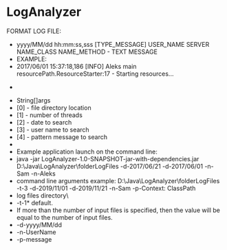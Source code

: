 # LogAnalyzer

FORMAT LOG FILE:
 * yyyy/MM/dd hh:mm:ss,sss  [TYPE_MESSAGE] USER_NAME SERVER NAME_CLASS NAME_METHOD - TEXT MESSAGE
 * EXAMPLE:
 * 2017/06/01 15:37:18,186  [INFO] Aleks main resourcePath.ResourceStarter:17 - Starting resources...
 * <p>
 * String[]args
 * [0] - file directory location
 * [1] - number of threads
 * [2] - date to search
 * [3] - user name to search
 * [4] - pattern message to search
 *
 * Example application launch on the command line:
 * java -jar LogAnalyzer-1.0-SNAPSHOT-jar-with-dependencies.jar D:\Java\LogAnalyzer\folderLogFiles -d-2017/06/21 -d-2017/06/01 -n-Sam -n-Aleks
 * command line arguments example: D:\Java\LogAnalyzer\folderLogFiles -t-3 -d-2019/11/01 -d-2019/11/21 -n-Sam -p-Context: ClassPath
 * log files directory\
 * -t-1* default.
 * If more than the number of input files is specified, then the value will be equal to the number of input files.
 * -d-yyyy/MM/dd
 * -n-UserName
 * -p-message
